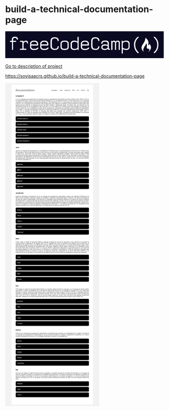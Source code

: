 # build-a-technical-documentation-page

<center>

![Logo of page](https://github.com/SoyIsaacRs/build-a-technical-documentation-page/blob/master/resources/freecodecamplogo.png)

</center>

[Go to description of project](https://www.freecodecamp.org/learn/responsive-web-design/responsive-web-design-projects/build-a-technical-documentation-page)

https://soyisaacrs.github.io/build-a-technical-documentation-page

![Image of page](https://github.com/SoyIsaacRs/build-a-technical-documentation-page/blob/master/resources/DocumentationPageWeb.png)


